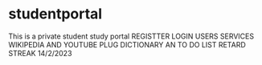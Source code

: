# studentportal
This is a private student study portal
REGISTTER
LOGIN
USERS SERVICES
WIKIPEDIA AND YOUTUBE PLUG
DICTIONARY AN TO DO LIST
RETARD STREAK 14/2/2023
